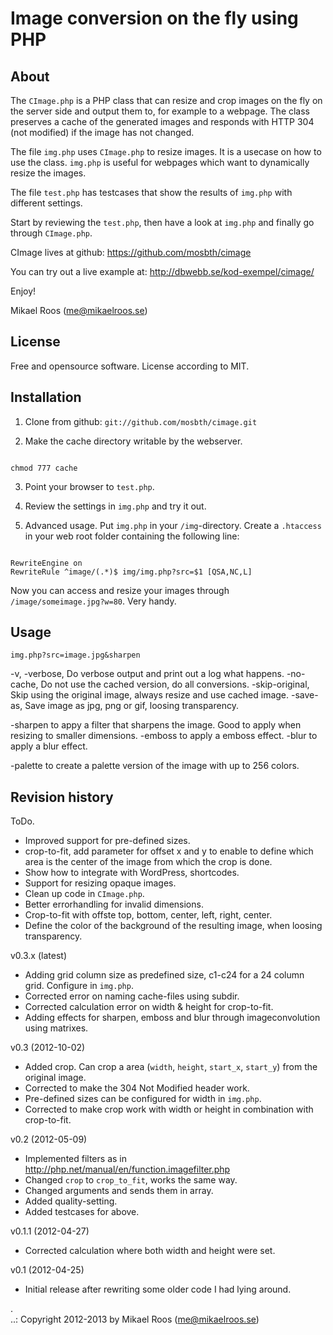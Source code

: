Image conversion on the fly using PHP
=====================================

About
-------------------------------------

The `CImage.php` is a PHP class that can resize and crop images on the fly on the server side 
and output them to, for example to a webpage. The class preserves a cache of the generated 
images and responds with HTTP 304 (not modified) if the image has not changed.

The file `img.php` uses `CImage.php` to resize images. It is a usecase on how to use
the class. `img.php` is useful for webpages which want to dynamically resize the images.

The file `test.php` has testcases that show the results of `img.php` with different
settings.

Start by reviewing the `test.php`, then have a look at `img.php` and finally go through 
`CImage.php`.

CImage lives at github: https://github.com/mosbth/cimage

You can try out a live example at: http://dbwebb.se/kod-exempel/cimage/

Enjoy!

Mikael Roos (me@mikaelroos.se)


License
-------------------------------------

Free and opensource software. License according to MIT.


Installation
-------------------------------------

1. Clone from github: `git://github.com/mosbth/cimage.git`

2. Make the cache directory writable by the webserver.

<pre><code>
chmod 777 cache
</code></pre>

3. Point your browser to `test.php`.

4. Review the settings in `img.php` and try it out.

5. Advanced usage. Put `img.php` in your `/img`-directory. Create a `.htaccess` in your
web root folder containing the following line:

<pre><code>
RewriteEngine on 
RewriteRule ^image/(.*)$ img/img.php?src=$1 [QSA,NC,L]
</code></pre>

Now you can access and resize your images through `/image/someimage.jpg?w=80`. Very handy.



Usage
-------------------------------------

`img.php?src=image.jpg&sharpen`

-v, -verbose, Do verbose output and print out a log what happens.
-no-cache, Do not use the cached version, do all conversions.
-skip-original, Skip using the original image, always resize and use cached image.
-save-as, Save image as jpg, png or gif, loosing transparency.

-sharpen to appy a filter that sharpens the image. Good to apply when resizing to smaller dimensions.
-emboss to apply a emboss effect.
-blur to apply a blur effect.

-palette to create a palette version of the image with up to 256 colors.


Revision history
-------------------------------------

ToDo.

* Improved support for pre-defined sizes.
* crop-to-fit, add parameter for offset x and y to enable to define which area is the 
center of the image from which the crop is done.
* Show how to integrate with WordPress, shortcodes.
* Support for resizing opaque images.
* Clean up code in `CImage.php`.
* Better errorhandling for invalid dimensions.
* Crop-to-fit with offste top, bottom, center, left, right, center.
* Define the color of the background of the resulting image, when loosing transparency.


v0.3.x (latest)

* Adding grid column size as predefined size, c1-c24 for a 24 column grid. Configure in `img.php`.
* Corrected error on naming cache-files using subdir.
* Corrected calculation error on width & height for crop-to-fit.
* Adding effects for sharpen, emboss and blur through imageconvolution using matrixes.


v0.3 (2012-10-02)

* Added crop. Can crop a area (`width`, `height`, `start_x`, `start_y`) from the original
image.
* Corrected to make the 304 Not Modified header work.
* Pre-defined sizes can be configured for width in `img.php`.
* Corrected to make crop work with width or height in combination with crop-to-fit.

 
v0.2 (2012-05-09) 

* Implemented filters as in http://php.net/manual/en/function.imagefilter.php
* Changed `crop` to `crop_to_fit`, works the same way.
* Changed arguments and sends them in array.
* Added quality-setting.
* Added testcases for above.


v0.1.1 (2012-04-27) 

* Corrected calculation where both width and height were set.


v0.1 (2012-04-25) 

* Initial release after rewriting some older code I had lying around.

 .   
..:  Copyright 2012-2013 by Mikael Roos (me@mikaelroos.se)
